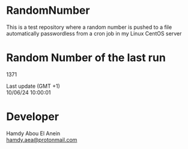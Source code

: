 # RandomNumber    
This is a test repository where a random number is pushed to a file automatically passwordless from a cron job in my Linux CentOS server    
# Random Number of the last run   
1371
      
Last update (GMT +1)    
10/06/24 10:00:01
# Developer    
Hamdy Abou El Anein   
hamdy.aea@protonmail.com
